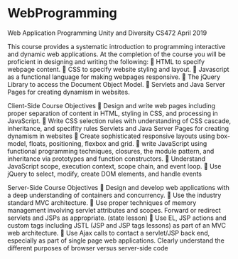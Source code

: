 # WebProgramming
Web Application Programming
Unity and Diversity
CS472
April 2019


This course provides a systematic introduction to programming interactive and dynamic web
applications.
At the completion of the course you will be proficient in designing and writing the following:
 HTML to specify webpage content.
 CSS to specify website styling and layout.
 Javascript as a functional language for making webpages responsive.
 The jQuery Library to access the Document Object Model.
 Servlets and Java Server Pages for creating dynamism in websites.

Client-Side Course Objectives
 Design and write web pages including proper separation of content in HTML, styling in CSS,
and processing in JavaScript.
 Write CSS selection rules with understanding of CSS cascade, inheritance, and specifity rules
Servlets and Java Server Pages for creating dynamism in websites
 Create sophisticated responsive layouts using box-model, floats, positioning, flexbox and grid. 
 write JavaScript using functional programming techniques, closures, the module pattern, and
inheritance via prototypes and function constructors.
 Understand JavaScript scope, execution context, scope chain, and event loop.
 Use jQuery to select, modify, create DOM elements, and handle events

Server-Side Course Objectives
 Design and develop web applications with a deep understanding of containers and concurrency.
 Use the industry standard MVC architecture.
 Use proper techniques of memory management involving servlet attributes and scopes.
Forward or redirect servlets and JSPs as appropriate. (state lesson)
 Use EL, JSP actions and custom tags including JSTL (JSP and JSP tags lessons) as part of an
MVC web architecture.
 Use Ajax calls to contact a servlet/JSP back end, especially as part of single page web
applications. Clearly understand the different purposes of browser versus server-side code
